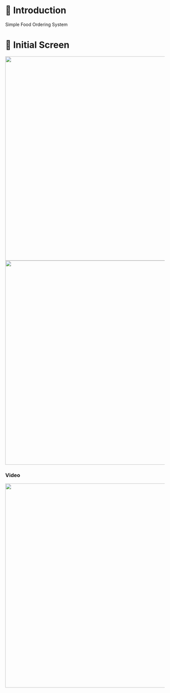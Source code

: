 # 👥 Introduction 
Simple Food Ordering System 

# 👀  Initial Screen
<img width="643" src="https://user-images.githubusercontent.com/87024040/195673310-5fab9404-22b9-4950-9524-6fabb75f3b86.png">
<img width="643" src="https://user-images.githubusercontent.com/87024040/195673318-3081a586-0af9-46a6-858f-edb03db16104.png">

### Video
<img width="643" src="https://user-images.githubusercontent.com/87024040/195672224-a0cc4548-9fd9-47ec-b37d-724dbf3aad8a.gif">
